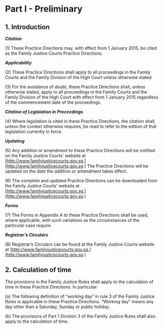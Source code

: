 # Part I - Preliminary

## 1. Introduction


**_Citation_**

(1) These Practice Directions may, with effect from 1 January 2015, be cited as the Family Justice Courts Practice Directions.

**_Applicability_**

(2) These Practice Directions shall apply to all proceedings in the Family Courts and the Family Division of the High Court unless otherwise stated.

(3) For the avoidance of doubt, these Practice Directions shall, unless otherwise stated, apply to all proceedings in the Family Courts and the Family Division of the High Court with effect from 1 January 2015 regardless of the commencement date of the proceedings.

**_Citation of Legislation in Proceedings_**

(4) Where legislation is cited in these Practice Directions, the citation shall, unless the context otherwise requires, be read to refer to the edition of that legislation currently in force.

**_Updating_**

(5) Any addition or amendment to these Practice Directions will be notified on the Family Justice Courts' website at [http://www.familyjusticecourts.gov.sg.](http://www.familyjusticecourts.gov.sg.) The Practice Directions will be updated on the date the addition or amendment takes effect.

(6) The complete and updated Practice Directions can be downloaded from the Family Justice Courts' website at [http://www.familyjusticecourts.gov.sg.](http://www.familyjusticecourts.gov.sg.)

**_Forms_**

(7) The Forms in Appendix A to these Practice Directions shall be used, where applicable, with such variations as the circumstances of the particular case require.

**_Registrar’s Circulars_**

(8) Registrar’s Circulars can be found at the Family Justice Courts website at [http://www.familyjusticecourts.gov.sg.](http://www.familyjusticecourts.gov.sg.)


## 2. Calculation of time

The provisions in the Family Justice Rules shall apply to the calculation of time in these Practice Directions. In particular:

(a) The following definition of “working day” in rule 3 of the Family Justice Rules is applicable in these Practice Directions. “Working day” means any day other than a Saturday, Sunday or public holiday.

(b) The provisions of Part 1 Division 3 of the Family Justice Rules shall also apply to the calculation of time.
